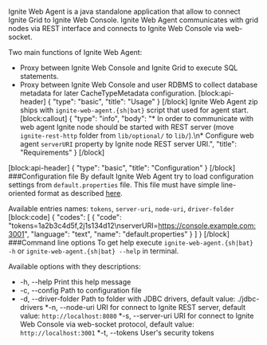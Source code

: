 Ignite Web Agent is a java standalone application that allow to connect Ignite Grid to Ignite Web Console.
Ignite Web Agent communicates with grid nodes via REST interface and connects to Ignite Web Console via web-socket.

Two main functions of Ignite Web Agent:
* Proxy between Ignite Web Console and Ignite Grid to execute SQL statements.
* Proxy between Ignite Web Console and user RDBMS to collect database metadata for later CacheTypeMetadata configuration.
[block:api-header]
{
  "type": "basic",
  "title": "Usage"
}
[/block]
Ignite Web Agent zip ships with `ignite-web-agent.{sh|bat}` script that used for agent start.
[block:callout]
{
  "type": "info",
  "body": "* In order to communicate with web agent Ignite node should be started with REST server (move `ignite-rest-http` folder from `lib/optional/` to `lib/`).\n* Configure web agent `serverURI` property by Ignite node REST server URI.",
  "title": "Requirements"
}
[/block]

[block:api-header]
{
  "type": "basic",
  "title": "Configuration"
}
[/block]
###Configuration file
By default Ignite Web Agent try to load configuration settings from `default.properties` file.
This file must have simple line-oriented format as described [here](#http://docs.oracle.com/javase/7/docs/api/java/util/Properties.html).

Available entries names: `tokens`, `server-uri`, `node-uri`, `driver-folder`
[block:code]
{
  "codes": [
    {
      "code": "tokens=1a2b3c4d5f,2j1s134d12\nserverURI=https://console.example.com:3001",
      "language": "text",
      "name": "default.properties"
    }
  ]
}
[/block]
###Command line options
To get help execute `ignite-web-agent.{sh|bat} -h` or  `ignite-web-agent.{sh|bat} --help` in terminal.

Available options with they descriptions:
* -h, --help
  Print this help message
* -c, --config
  Path to configuration file
* -d, --driver-folder
  Path to folder with JDBC drivers, default value: ./jdbc-drivers
*-n, --node-uri
  URI for connect to Ignite REST server, default value: `http://localhost:8080`
*-s, --server-uri
  URI for connect to Ignite Web Console via web-socket protocol, default value: `http://localhost:3001`
*-t, --tokens
  User's security tokens